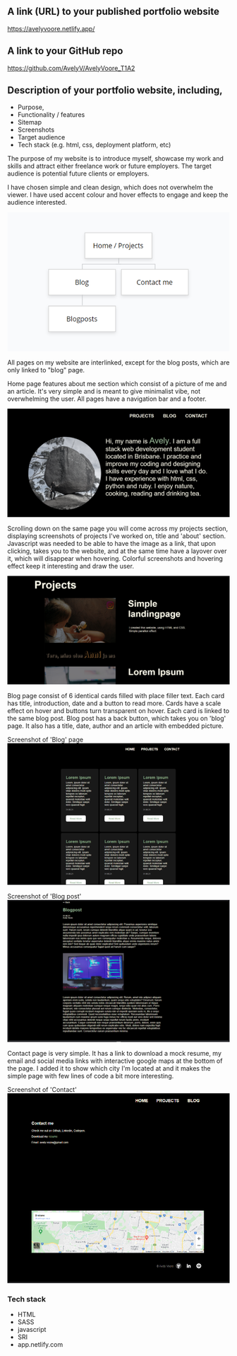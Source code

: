 ## A link (URL) to your published portfolio website

https://avelyvoore.netlify.app/

## A link to your GitHub repo

https://github.com/AvelyV/AvelyVoore_T1A2

## Description of your portfolio website, including,
- Purpose,
- Functionality / features
- Sitemap
- Screenshots
- Target audience
- Tech stack (e.g. html, css, deployment platform, etc)

The purpose of my website is to introduce myself, showcase my work and skills and attract either freelance work or future employers. 
The target audience is potential future clients or employers.

I have chosen simple and clean design, which does not overwhelm the viewer. I have used accent colour and hover effects to engage and keep the audience interested. 

![Sitemap](./docs/sitemap1.png)

All pages on my website are interlinked, except for the blog posts, 
which are only linked to "blog" page. 

Home page features about me section which consist of a picture of me and an article. It's very simple and is meant to give minimalist vibe, not overwhelming the user. All pages have a navigation bar and a footer. 

![Home](docs/home.png)

Scrolling down on the same page you will come across my projects section, displaying screenshots of projects I've worked on, title and 'about' section. Javascript was needed to be able to have the image as a link, that upon clicking, takes you to the website, and at the same time have a layover over it, which will disappear when hovering. Colorful screenshots and hovering effect keep it interesting and draw the user. 

![Projects](docs/projects.png)

Blog page consist of 6 identical cards filled with place filler text. Each card has title, introduction, date and a button to read more. Cards have a scale effect on hover and buttons turn transparent on hover. Each card is linked to the same blog post. Blog post has a back button, which takes you on 'blog' page. It also has a title, date, author and an article with embedded picture. 

Screenshot of 'Blog' page
![Blog](docs/blog.png)

Screenshot of 'Blog post'
![Blogpost](docs/blogpost1.png)

Contact page is very simple. It has a link to download a mock resume, my email and social media links with interactive google maps at the bottom of the page. I added it to show which city I'm located at and it makes the simple page with few lines of code a bit more interesting.

Screenshot of 'Contact'
![Contact](docs/contact.png)

### Tech stack
- HTML
- SASS
- javascript
- SRI
- app.netlify.com 


